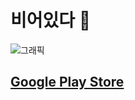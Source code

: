 # 비어있다 🍺
![그래픽](https://user-images.githubusercontent.com/39892463/115950693-c7367d80-a517-11eb-8c81-4c669ff5b5a7.png)

## [Google Play Store](https://play.google.com/store/apps/details?id=com.ddd4.synesthesia.beer) 
